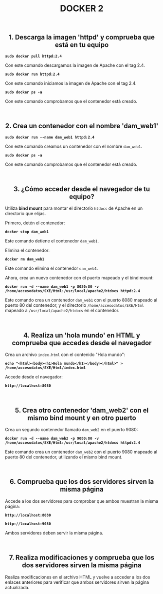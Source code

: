 <div style="text-align: center;">

# DOCKER 2

</div>

<br>

<div style="text-align: center;">

## 1. Descarga la imagen 'httpd' y comprueba que está en tu equipo

</div>

**`sudo docker pull httpd:2.4`**

Con este comando descargamos la imagen de Apache con el tag 2.4.

**`sudo docker run httpd:2.4`**

Con este comando iniciamos la imagen de Apache con el tag 2.4.

**`sudo docker ps -a`**

Con este comando comprobamos que el contenedor está creado.

<br>

<div style="text-align: center;">

## 2. Crea un contenedor con el nombre 'dam_web1'

</div>

**`sudo docker run --name dam_web1 httpd:2.4`**

Con este comando creamos un contenedor con el nombre `dam_web1`.

**`sudo docker ps -a`**

Con este comando comprobamos que el contenedor está creado.

<br>

<div style="text-align: center;">

## 3. ¿Cómo acceder desde el navegador de tu equipo?

</div>

Utiliza **bind mount** para montar el directorio `htdocs` de Apache en un directorio que elijas.

Primero, detén el contenedor:

**`docker stop dam_web1`**

Este comando detiene el contenedor `dam_web1`.

Elimina el contenedor:

**`docker rm dam_web1`**

Este comando elimina el contenedor `dam_web1`.

Ahora, crea un nuevo contenedor con el puerto mapeado y el bind mount:

**`docker run -d --name dam_web1 -p 8080:80 -v /home/accesodatos/SXE/Html:/usr/local/apache2/htdocs httpd:2.4`**

Este comando crea un contenedor `dam_web1` con el puerto 8080 mapeado al puerto 80 del contenedor, y el directorio `/home/accesodatos/SXE/Html` mapeado a `/usr/local/apache2/htdocs` en el contenedor.

<br>

<div style="text-align: center;">

## 4. Realiza un 'hola mundo' en HTML y comprueba que accedes desde el navegador

</div>

Crea un archivo `index.html` con el contenido "Hola mundo":

**`echo "<html><body><h1>Hola mundo</h1></body></html>" > /home/accesodatos/SXE/Html/index.html`**

Accede desde el navegador:

**`http://localhost:8080`**

<br>

<div style="text-align: center;">

## 5. Crea otro contenedor 'dam_web2' con el mismo bind mount y en otro puerto

</div>

Crea un segundo contenedor llamado `dam_web2` en el puerto 9080:

**`docker run -d --name dam_web2 -p 9080:80 -v /home/accesodatos/SXE/Html:/usr/local/apache2/htdocs httpd:2.4`**

Este comando crea un contenedor `dam_web2` con el puerto 9080 mapeado al puerto 80 del contenedor, utilizando el mismo bind mount.

<br>

<div style="text-align: center;">

## 6. Comprueba que los dos servidores sirven la misma página

</div>

Accede a los dos servidores para comprobar que ambos muestran la misma página:

**`http://localhost:8080`**

**`http://localhost:9080`**

Ambos servidores deben servir la misma página.

<br>

<div style="text-align: center;">

## 7. Realiza modificaciones y comprueba que los dos servidores sirven la misma página

</div>

Realiza modificaciones en el archivo HTML y vuelve a acceder a los dos enlaces anteriores para verificar que ambos servidores sirven la página actualizada.